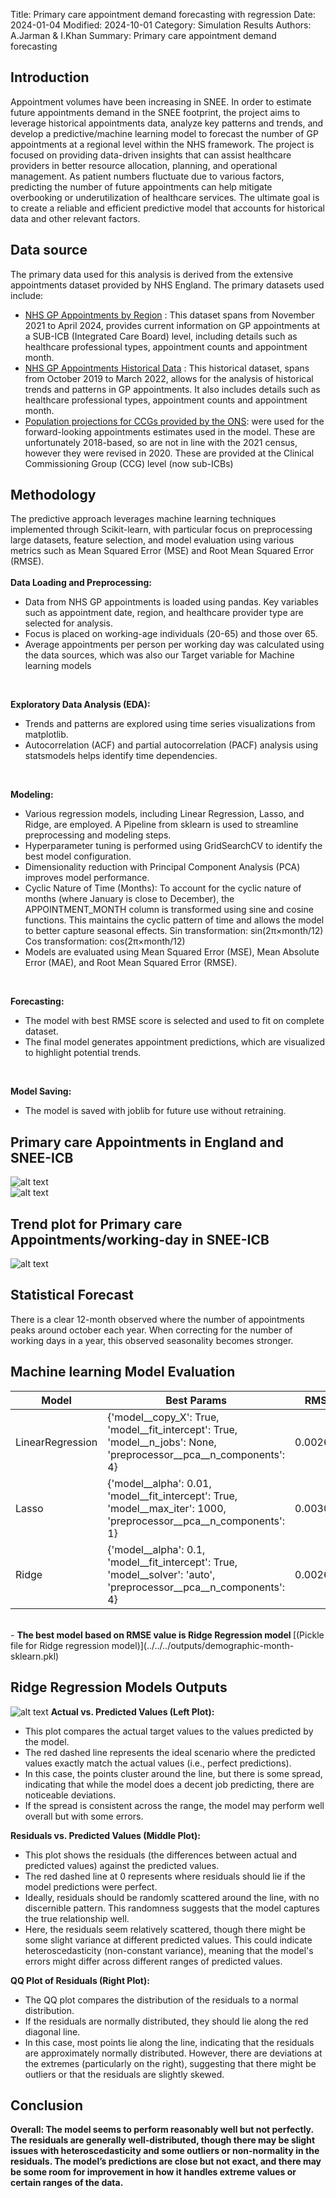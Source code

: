 Title: Primary care appointment demand forecasting with regression
Date: 2024-01-04
Modified: 2024-10-01
Category: Simulation Results
Authors: A.Jarman & I.Khan
Summary: Primary care appointment demand forecasting


## Introduction
Appointment volumes have been increasing in SNEE. In order to estimate future appointments demand in the SNEE footprint, the project aims to leverage historical appointments data, analyze key patterns and trends, and develop a predictive/machine learning model to forecast the number of GP appointments at a regional level within the NHS framework. The project is focused on providing data-driven insights that can assist healthcare providers in better resource allocation, planning, and operational management. As patient numbers fluctuate due to various factors, predicting the number of future appointments can help mitigate overbooking or underutilization of healthcare services. The ultimate goal is to create a reliable and efficient predictive model that accounts for historical data and other relevant factors.


## Data source 
The primary data used for this  analysis is derived from the extensive appointments dataset provided by NHS England. The primary datasets used include:
- [NHS GP Appointments by Region](https://files.digital.nhs.uk/A4/53CF11/Appointments_GP_Regional_CSV_Apr_24.zip) : This dataset spans from November 2021 to April 2024, provides current information on GP appointments at a SUB-ICB (Integrated Care Board) level, including details such as healthcare professional types, appointment counts and appointment month.
- [NHS GP Appointments Historical Data](https://files.digital.nhs.uk/CF/699F6F/Appointments_GP_Regional_Mar_22.zip) : This historical dataset, spans from October 2019 to March 2022, allows for the analysis of historical trends and patterns in GP appointments. It also includes details such as healthcare professional types, appointment counts and appointment month.
- [Population projections for CCGs provided by the ONS](https://www.ons.gov.uk/peoplepopulationandcommunity/populationandmigration/populationprojections/datasets/clinicalcommissioninggroupsinenglandz2): were used for the forward-looking appointments estimates used in the model. These are unfortunately 2018-based, so are not in line with the 2021 census, however they were revised in 2020. These are provided at the Clinical Commissioning Group (CCG) level (now sub-ICBs)


## Methodology
The predictive approach leverages machine learning techniques implemented through Scikit-learn, with particular focus on preprocessing large datasets, feature selection, and model evaluation using various metrics such as Mean Squared Error (MSE) and Root Mean Squared Error (RMSE). <br><br>
<b>Data Loading and Preprocessing:</b>
- Data from NHS GP appointments is loaded using pandas. Key variables such as appointment date, region, and healthcare provider type are selected for analysis.
- Focus is placed on working-age individuals (20-65) and those over 65.
- Average appointments per person per working day was calculated using the data sources, which was also our Target variable for Machine learning models
<br>
  
<b>Exploratory Data Analysis (EDA):</b>
- Trends and patterns are explored using time series visualizations from matplotlib.
- Autocorrelation (ACF) and partial autocorrelation (PACF) analysis using statsmodels helps identify time dependencies.
<br>
  
<b>Modeling:</b>
- Various regression models, including Linear Regression, Lasso, and Ridge, are employed. A Pipeline from sklearn is used to streamline preprocessing and modeling steps.
- Hyperparameter tuning is performed using GridSearchCV to identify the best model configuration.
- Dimensionality reduction with Principal Component Analysis (PCA) improves model performance.
- Cyclic Nature of Time (Months): To account for the cyclic nature of months (where January is close to December), the APPOINTMENT_MONTH column is transformed using sine and cosine functions. This maintains the cyclic pattern of time and allows the model to better capture seasonal effects.
Sin transformation: sin(2π×month/12)
Cos transformation: cos(2π×month/12)
- Models are evaluated using Mean Squared Error (MSE), Mean Absolute Error (MAE), and Root Mean Squared Error (RMSE).
<br>
  
<b>Forecasting:</b>
- The model with best RMSE score is selected and used to fit on complete dataset.
- The final model generates appointment predictions, which are visualized to highlight potential trends.
<br>
  
<b>Model Saving:</b>
- The model is saved with joblib for future use without retraining.


## Primary care Appointments in England and SNEE-ICB 
![alt text](../../../outputs/plots/num_appointments_1.png)
<br>
![alt text](../../../outputs/plots/num_appointments_2.png)

## Trend plot for Primary care Appointments/working-day in SNEE-ICB
![alt text](../../../outputs/plots/num_appointments_3.png)


## Statistical Forecast
There is a clear 12-month observed where the number of appointments peaks around october each year. When correcting for the number of working days in a year, this observed seasonality becomes stronger.


## Machine learning Model Evaluation

| Model             | Best Params                                                                                                                                     | RMSE     | MAE     |
|-------------------|-------------------------------------------------------------------------------------------------------------------------------------------------|----------|---------|
| LinearRegression  | {'model__copy_X': True, 'model__fit_intercept': True, 'model__n_jobs': None, 'preprocessor__pca__n_components': 4}                              | 0.002683 | 0.002065|
| Lasso             | {'model__alpha': 0.01, 'model__fit_intercept': True, 'model__max_iter': 1000, 'preprocessor__pca__n_components': 1}                            | 0.003091 | 0.002443|
| Ridge             | {'model__alpha': 0.1, 'model__fit_intercept': True, 'model__solver': 'auto', 'preprocessor__pca__n_components': 4}                             | 0.002672 | 0.002064|
<br>
- <b> The best model based on RMSE value is Ridge Regression model </b> [(Pickle file for Ridge regression model)](../../../outputs/demographic-month-sklearn.pkl) <br>


## Ridge Regression Models Outputs
![alt text](../../../outputs/plots/num_appointments_5.png)
<b>Actual vs. Predicted Values (Left Plot):</b>
- This plot compares the actual target values to the values predicted by the model.
- The red dashed line represents the ideal scenario where the predicted values exactly match the actual values (i.e., perfect predictions).
- In this case, the points cluster around the line, but there is some spread, indicating that while the model does a decent job predicting, there are noticeable deviations.
- If the spread is consistent across the range, the model may perform well overall but with some errors. <br>
  
<b>Residuals vs. Predicted Values (Middle Plot):</b>
- This plot shows the residuals (the differences between actual and predicted values) against the predicted values.
- The red dashed line at 0 represents where residuals should lie if the model predictions were perfect.
- Ideally, residuals should be randomly scattered around the line, with no discernible pattern. This randomness suggests that the model captures the true relationship well.
- Here, the residuals seem relatively scattered, though there might be some slight variance at different predicted values. This could indicate heteroscedasticity (non-constant variance), meaning that the model's errors might differ across different ranges of predicted values.<br>
  
<b>QQ Plot of Residuals (Right Plot):</b>
- The QQ plot compares the distribution of the residuals to a normal distribution.
- If the residuals are normally distributed, they should lie along the red diagonal line.
- In this case, most points lie along the line, indicating that the residuals are approximately normally distributed. However, there are deviations at the extremes (particularly on the right), suggesting that there might be outliers or that the residuals are slightly skewed.


## Conclusion 
<b>Overall: The model seems to perform reasonably well but not perfectly. The residuals are generally well-distributed, though there may be slight issues with heteroscedasticity and some outliers or non-normality in the residuals.
The model’s predictions are close but not exact, and there may be some room for improvement in how it handles extreme values or certain ranges of the data. </b>